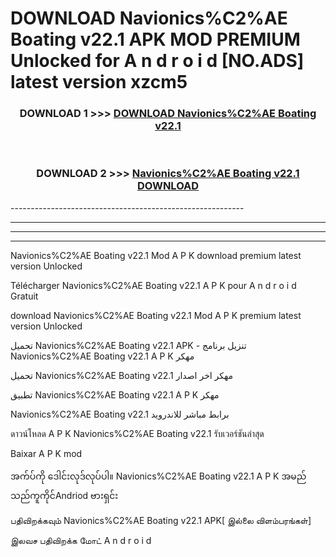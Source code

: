 # DOWNLOAD Navionics%C2%AE Boating v22.1 APK MOD PREMIUM Unlocked for A n d r o i d [NO.ADS] latest version xzcm5 



<div align="center">

<h3>DOWNLOAD 1 >>> <a href="https://getmod2.web.app/?judul=Navionics%C2%AE Boating v22.1">DOWNLOAD Navionics%C2%AE Boating v22.1</a></h3><br>

<h3>DOWNLOAD 2 >>> <a href="https://getmod2.web.app/?judul=Navionics%C2%AE Boating v22.1">Navionics%C2%AE Boating v22.1 DOWNLOAD </a></h3>

</div>
----------------------------------------------------------

----------------------------------------------------------

----------------------------------------------------------

----------------------------------------------------------

Navionics%C2%AE Boating v22.1 Mod A P K download premium latest version Unlocked

Télécharger Navionics%C2%AE Boating v22.1 A P K pour A n d r o i d Gratuit

download Navionics%C2%AE Boating v22.1 Mod A P K premium latest version Unlocked

تحميل Navionics%C2%AE Boating v22.1 APK - تنزيل برنامج Navionics%C2%AE Boating v22.1 A P K مهكر

تحميل Navionics%C2%AE Boating v22.1 مهكر اخر اصدار

تطبيق Navionics%C2%AE Boating v22.1 A P K مهكر

Navionics%C2%AE Boating v22.1 برابط مباشر للاندرويد

ดาวน์โหลด A P K Navionics%C2%AE Boating v22.1 รับเวอร์ชันล่าสุด

Baixar A P K mod

အက်ပ်ကို ဒေါင်းလုဒ်လုပ်ပါ။ Navionics%C2%AE Boating v22.1 A P K အမည်သည်ကူကိုင်Andriod ဗားရှင်း

பதிவிறக்கவும் Navionics%C2%AE Boating v22.1 APK[ இல்லை விளம்பரங்கள்] 
 
இலவச பதிவிறக்க மோட் A n d r o i d



